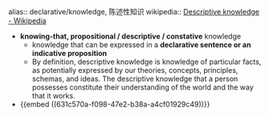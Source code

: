 alias:: declarative/knowledge, 陈述性知识
wikipedia:: [Descriptive knowledge - Wikipedia](https://en.wikipedia.org/wiki/Descriptive_knowledge)


- **knowing-that, propositional / descriptive / constative** knowledge
  - knowledge that can be expressed in a **declarative sentence or an indicative proposition**
  - By definition, descriptive knowledge is knowledge of particular facts, as potentially expressed by our theories, concepts, principles, schemas, and ideas. The descriptive knowledge that a person possesses constitute their understanding of the world and the way that it works.
- {{embed ((631c570a-f098-47e2-b38a-a4cf01929c49))}}